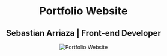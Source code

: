 <h1 align="center">Portfolio Website</h1>
<h2 align="center">Sebastian Arriaza | Front-end Developer </h2>
<p align="center">
<img src="https://github.com/sebasarriaza/Portfolio/blob/master/images/Website.png" alt="Portfolio Website">
</p>
